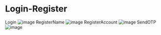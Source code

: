 # Login-Register
Login
![image](https://github.com/Pandeee12/Login-Register/assets/144768405/3bc2f5cf-a2af-45a8-b94f-127ce614351e)
RegisterName
![image](https://github.com/Pandeee12/Login-Register/assets/144768405/99edb95f-7ac3-4769-8b80-bf341fc0e709)
RegisterAccount
![image](https://github.com/Pandeee12/Login-Register/assets/144768405/e69cc21b-46bf-4114-83d9-ea61fa2983ea)
SendOTP
![image](https://github.com/Pandeee12/Login-Register/assets/144768405/1de5636b-125e-469d-aa91-c6d3e582f054)
